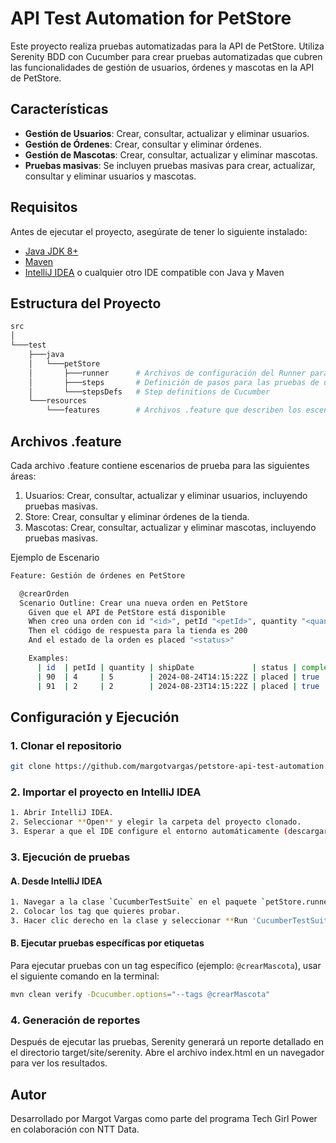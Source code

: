 # API Test Automation for PetStore

Este proyecto realiza pruebas automatizadas para la API de PetStore. Utiliza Serenity BDD con Cucumber para crear pruebas automatizadas que cubren las funcionalidades de gestión de usuarios, órdenes y mascotas en la API de PetStore.

## Características

- **Gestión de Usuarios**: Crear, consultar, actualizar y eliminar usuarios.
- **Gestión de Órdenes**: Crear, consultar y eliminar órdenes.
- **Gestión de Mascotas**: Crear, consultar, actualizar y eliminar mascotas.
- **Pruebas masivas**: Se incluyen pruebas masivas para crear, actualizar, consultar y eliminar usuarios y mascotas.

## Requisitos

Antes de ejecutar el proyecto, asegúrate de tener lo siguiente instalado:

- [Java JDK 8+](https://www.oracle.com/java/technologies/javase-jdk8-downloads.html)
- [Maven](https://maven.apache.org/install.html)
- [IntelliJ IDEA](https://www.jetbrains.com/idea/download) o cualquier otro IDE compatible con Java y Maven

## Estructura del Proyecto

```bash
src
│
└───test
    ├───java
    │   └───petStore
    │       ├───runner      # Archivos de configuración del Runner para las pruebas de Cucumber
    │       ├───steps       # Definición de pasos para las pruebas de usuario, orden y mascotas
    │       └───stepsDefs   # Step definitions de Cucumber
    └───resources
        └───features        # Archivos .feature que describen los escenarios de prueba
```
## Archivos .feature
Cada archivo .feature contiene escenarios de prueba para las siguientes áreas:

1. Usuarios: Crear, consultar, actualizar y eliminar usuarios, incluyendo pruebas masivas.
2. Store: Crear, consultar y eliminar órdenes de la tienda.
3. Mascotas: Crear, consultar, actualizar y eliminar mascotas, incluyendo pruebas masivas.

Ejemplo de Escenario
```bash
Feature: Gestión de órdenes en PetStore

  @crearOrden
  Scenario Outline: Crear una nueva orden en PetStore
    Given que el API de PetStore está disponible
    When creo una orden con id "<id>", petId "<petId>", quantity "<quantity>", shipDate "<shipDate>", status "<status>", complete "<complete>"
    Then el código de respuesta para la tienda es 200
    And el estado de la orden es placed "<status>"

    Examples:
      | id  | petId | quantity | shipDate             | status | complete |
      | 90  | 4     | 5        | 2024-08-24T14:15:22Z | placed | true     |
      | 91  | 2     | 2        | 2024-08-23T14:15:22Z | placed | true     |
```

## Configuración y Ejecución

### 1. Clonar el repositorio

```bash
git clone https://github.com/margotvargas/petstore-api-test-automation.git
```
### 2. Importar el proyecto en IntelliJ IDEA

```bash
1. Abrir IntelliJ IDEA.
2. Seleccionar **Open** y elegir la carpeta del proyecto clonado.
3. Esperar a que el IDE configure el entorno automáticamente (descargar dependencias de Maven).
```
### 3. Ejecución de pruebas

#### A. Desde IntelliJ IDEA

```bash
1. Navegar a la clase `CucumberTestSuite` en el paquete `petStore.runner`.
2. Colocar los tag que quieres probar.
3. Hacer clic derecho en la clase y seleccionar **Run 'CucumberTestSuite'**.
```

#### B. Ejecutar pruebas específicas por etiquetas

Para ejecutar pruebas con un tag específico (ejemplo: `@crearMascota`), usar el siguiente comando en la terminal:
```bash
mvn clean verify -Dcucumber.options="--tags @crearMascota"
```

### 4. Generación de reportes
Después de ejecutar las pruebas, Serenity generará un reporte detallado en el directorio target/site/serenity. 
Abre el archivo index.html en un navegador para ver los resultados.


## Autor
Desarrollado por Margot Vargas como parte del programa Tech Girl Power en colaboración con NTT Data.